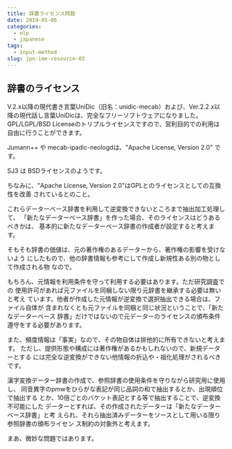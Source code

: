 ```yaml
---
title: 辞書ライセンス問題
date: 2019-05-06
categories:
  - nlp
  - japanese
tags:
  - input-method
slug: jpn-ime-resource-03
---
```



## 辞書のライセンス

V.2.x以降の現代書き言葉UniDic（旧名：unidic-mecab）および、Ver.2.2.x以降の現代話し言葉UniDicは、完全なフリーソフトウェアになりました。 GPL/LGPL/BSD Licenseのトリプルライセンスですので、営利目的での利用は自由に行うことができます。

Jumann++ や mecab-ipadic-neologdは、"Apache License, Version 2.0" です。

SJ3 は BSDライセンスのようです。

ちなみに、"Apache License, Version 2.0"はGPLとのライセンスとしての互換性を改善
されているとのこと。

これらデーターベース辞書を利用して逆変換できないところまで抽出加工処理して、
「新たなデーターベース辞書」を作った場合、そのライセンスはどうあるべきかは、
基本的に新たなデーターベース辞書の作成者が設定すると考えます。

そもそも辞書の価値は、元の著作権のあるデーターから、著作権の影響を受けないよう
にしたもので、他の辞書情報も参考にして作成し新規性ある別の物として作成される物
なので。

もちろん、元情報を利用条件を守って利用する必要はあります。ただ研究調査での
使用許可があれば元ファイルを同梱しない限り元辞書を継承する必要は無いと考え
ています。他者が作成した元情報が逆変換で選択抽出できる場合は、ファイル自体が
含まれなくとも元ファイルを同梱と同じ状況ということで、「新たなデーターベース
辞書」だけではないので元データーのライセンスの頒布条件遵守をする必要があります。

また、頻度情報は「事実」なので、その物自体は排他的に所有できないと考えます。
ただし、提供形態や構成には著作権があるかもしれないので、新規データーとする
には完全な逆変換ができない他情報の折込や・祖化処理がされるべきです。

漢字変換データー辞書の作成で、参照辞書の使用条件を守りながら研究用に使用し、
同音異字のpmwをひらがな表記が同じ品詞の和で抽出するとか、出現順位で抽出する
とか、10倍ごとのバケット表記とする等で抽出することで、逆変換不可能にした
データーとすれば、その作成されたデーターは「新たなデーターベース辞書」と考
えられ、それら抽出済みデーターをソースとして用いる限り参照辞書の頒布ライセン
ス制約の対象外と考えます。

まあ、微妙な問題ではあります。

<!-- vim: se ai tw=79: -->
